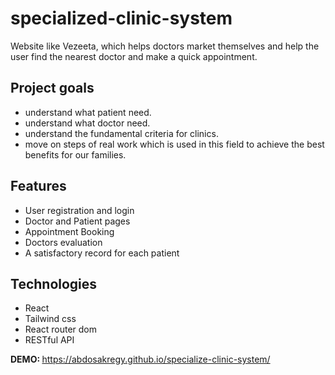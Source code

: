 # specialized-clinic-system

Website like Vezeeta, which helps doctors market themselves and help the user find the nearest doctor and make a quick appointment.

## Project goals
- understand what patient need.
- understand what doctor need.
- understand the fundamental criteria for clinics.
- move on steps of real work which is used in this field to achieve the best benefits for our families.

## Features
- User registration and login
- Doctor and Patient pages
- Appointment Booking
- Doctors evaluation
- A satisfactory record for each patient

## Technologies
- React
- Tailwind css
- React router dom
- RESTful API

<strong>DEMO: </strong>https://abdosakregy.github.io/specialize-clinic-system/
